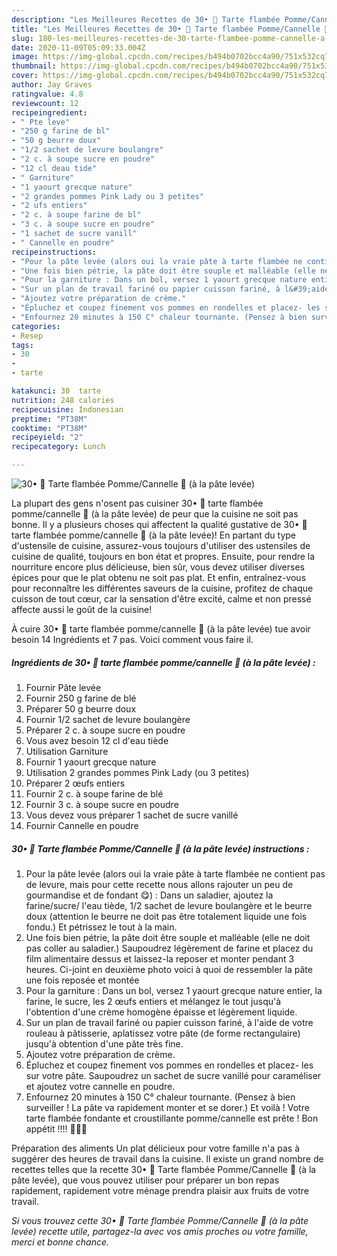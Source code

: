```yaml
---
description: "Les Meilleures Recettes de 30• 🍎 Tarte flambée Pomme/Cannelle 🍏 (à la pâte levée)"
title: "Les Meilleures Recettes de 30• 🍎 Tarte flambée Pomme/Cannelle 🍏 (à la pâte levée)"
slug: 180-les-meilleures-recettes-de-30-tarte-flambee-pomme-cannelle-a-la-pate-levee
date: 2020-11-09T05:09:33.004Z
image: https://img-global.cpcdn.com/recipes/b494b0702bcc4a90/751x532cq70/30•-🍎-tarte-flambee-pommecannelle-🍏-a-la-pate-levee-photo-principale-de-la-recette.jpg
thumbnail: https://img-global.cpcdn.com/recipes/b494b0702bcc4a90/751x532cq70/30•-🍎-tarte-flambee-pommecannelle-🍏-a-la-pate-levee-photo-principale-de-la-recette.jpg
cover: https://img-global.cpcdn.com/recipes/b494b0702bcc4a90/751x532cq70/30•-🍎-tarte-flambee-pommecannelle-🍏-a-la-pate-levee-photo-principale-de-la-recette.jpg
author: Jay Graves
ratingvalue: 4.8
reviewcount: 12
recipeingredient:
- " Pte leve"
- "250 g farine de bl"
- "50 g beurre doux"
- "1/2 sachet de levure boulangre"
- "2 c. à soupe sucre en poudre"
- "12 cl deau tide"
- " Garniture"
- "1 yaourt grecque nature"
- "2 grandes pommes Pink Lady ou 3 petites"
- "2 ufs entiers"
- "2 c. à soupe farine de bl"
- "3 c. à soupe sucre en poudre"
- "1 sachet de sucre vanill"
- " Cannelle en poudre"
recipeinstructions:
- "Pour la pâte levée (alors oui la vraie pâte à tarte flambée ne contient pas de levure, mais pour cette recette nous allons rajouter un peu de gourmandise et de fondant 😋) : Dans un saladier, ajoutez la farine/sucre/ l&#39;eau tiède, 1/2 sachet de levure boulangère et le beurre doux (attention le beurre ne doit pas être totalement liquide une fois fondu.) Et pétrissez le tout à la main."
- "Une fois bien pétrie, la pâte doit être souple et malléable (elle ne doit pas coller au saladier.) Saupoudrez légèrement de farine et placez du film alimentaire dessus et laissez-la reposer et monter pendant 3 heures. Ci-joint en deuxième photo voici à quoi de ressembler la pâte une fois reposée et montée"
- "Pour la garniture : Dans un bol, versez 1 yaourt grecque nature entier, la farine, le sucre, les 2 œufs entiers et mélangez le tout jusqu&#39;à l&#39;obtention d&#39;une crème homogène épaisse et légèrement liquide."
- "Sur un plan de travail fariné ou papier cuisson fariné, à l&#39;aide de votre rouleau à pâtisserie, aplatissez votre pâte (de forme rectangulaire) jusqu&#39;à obtention d&#39;une pâte très fine."
- "Ajoutez votre préparation de crème."
- "Épluchez et coupez finement vos pommes en rondelles et placez- les sur votre pâte. Saupoudrez un sachet de sucre vanillé pour caraméliser et ajoutez votre cannelle en poudre."
- "Enfournez 20 minutes à 150 C° chaleur tournante. (Pensez à bien surveiller ! La pâte va rapidement monter et se dorer.) Et voilà ! Votre tarte flambée fondante et croustillante pomme/cannelle est prête ! Bon appétit !!!! 👍🏽😘"
categories:
- Resep
tags:
- 30
- 
- tarte

katakunci: 30  tarte 
nutrition: 248 calories
recipecuisine: Indonesian
preptime: "PT38M"
cooktime: "PT38M"
recipeyield: "2"
recipecategory: Lunch

---
```



![30• 🍎 Tarte flambée Pomme/Cannelle 🍏 (à la pâte levée)](https://img-global.cpcdn.com/recipes/b494b0702bcc4a90/751x532cq70/30•-🍎-tarte-flambee-pommecannelle-🍏-a-la-pate-levee-photo-principale-de-la-recette.jpg)

La plupart des gens n'osent pas cuisiner 30• 🍎 tarte flambée pomme/cannelle 🍏 (à la pâte levée) de peur que la cuisine ne soit pas bonne. Il y a plusieurs choses qui affectent la qualité gustative de 30• 🍎 tarte flambée pomme/cannelle 🍏 (à la pâte levée)! En partant du type d'ustensile de cuisine, assurez-vous toujours d'utiliser des ustensiles de cuisine de qualité, toujours en bon état et propres. Ensuite, pour rendre la nourriture encore plus délicieuse, bien sûr, vous devez utiliser diverses épices pour que le plat obtenu ne soit pas plat. Et enfin, entraînez-vous pour reconnaître les différentes saveurs de la cuisine, profitez de chaque cuisson de tout cœur, car la sensation d'être excité, calme et non pressé affecte aussi le goût de la cuisine!

<!--inarticleads1-->

À cuire 30• 🍎 tarte flambée pomme/cannelle 🍏 (à la pâte levée) tue avoir besoin 14 Ingrédients et 7 pas. Voici comment vous faire il.

##### Ingrédients de 30• 🍎 tarte flambée pomme/cannelle 🍏 (à la pâte levée) :

1. Fournir  Pâte levée
1. Fournir 250 g farine de blé
1. Préparer 50 g beurre doux
1. Fournir 1/2 sachet de levure boulangère
1. Préparer 2 c. à soupe sucre en poudre
1. Vous avez besoin 12 cl d&#39;eau tiède
1. Utilisation  Garniture
1. Fournir 1 yaourt grecque nature
1. Utilisation 2 grandes pommes Pink Lady (ou 3 petites)
1. Préparer 2 œufs entiers
1. Fournir 2 c. à soupe farine de blé
1. Fournir 3 c. à soupe sucre en poudre
1. Vous devez vous préparer 1 sachet de sucre vanillé
1. Fournir  Cannelle en poudre




<!--inarticleads2-->

##### 30• 🍎 Tarte flambée Pomme/Cannelle 🍏 (à la pâte levée) instructions :

1. Pour la pâte levée (alors oui la vraie pâte à tarte flambée ne contient pas de levure, mais pour cette recette nous allons rajouter un peu de gourmandise et de fondant 😋) : Dans un saladier, ajoutez la farine/sucre/ l&#39;eau tiède, 1/2 sachet de levure boulangère et le beurre doux (attention le beurre ne doit pas être totalement liquide une fois fondu.) Et pétrissez le tout à la main.
1. Une fois bien pétrie, la pâte doit être souple et malléable (elle ne doit pas coller au saladier.) Saupoudrez légèrement de farine et placez du film alimentaire dessus et laissez-la reposer et monter pendant 3 heures. Ci-joint en deuxième photo voici à quoi de ressembler la pâte une fois reposée et montée
1. Pour la garniture : Dans un bol, versez 1 yaourt grecque nature entier, la farine, le sucre, les 2 œufs entiers et mélangez le tout jusqu&#39;à l&#39;obtention d&#39;une crème homogène épaisse et légèrement liquide.
1. Sur un plan de travail fariné ou papier cuisson fariné, à l&#39;aide de votre rouleau à pâtisserie, aplatissez votre pâte (de forme rectangulaire) jusqu&#39;à obtention d&#39;une pâte très fine.
1. Ajoutez votre préparation de crème.
1. Épluchez et coupez finement vos pommes en rondelles et placez- les sur votre pâte. Saupoudrez un sachet de sucre vanillé pour caraméliser et ajoutez votre cannelle en poudre.
1. Enfournez 20 minutes à 150 C° chaleur tournante. (Pensez à bien surveiller ! La pâte va rapidement monter et se dorer.) Et voilà ! Votre tarte flambée fondante et croustillante pomme/cannelle est prête ! Bon appétit !!!! 👍🏽😘




<!--inarticleads1-->

<p>
Préparation des aliments Un plat délicieux pour votre famille n'a pas à suggérer des heures de travail dans la cuisine. Il existe un grand nombre de recettes telles que la recette 30• 🍎 Tarte flambée Pomme/Cannelle 🍏 (à la pâte levée), que vous pouvez utiliser pour préparer un bon repas rapidement, rapidement votre ménage prendra plaisir aux fruits de votre travail.
</p>

<p>
<i>Si vous trouvez cette 30• 🍎 Tarte flambée Pomme/Cannelle 🍏 (à la pâte levée) recette utile, partagez-la avec vos amis proches ou votre famille, merci et bonne chance.</i>
</p>
